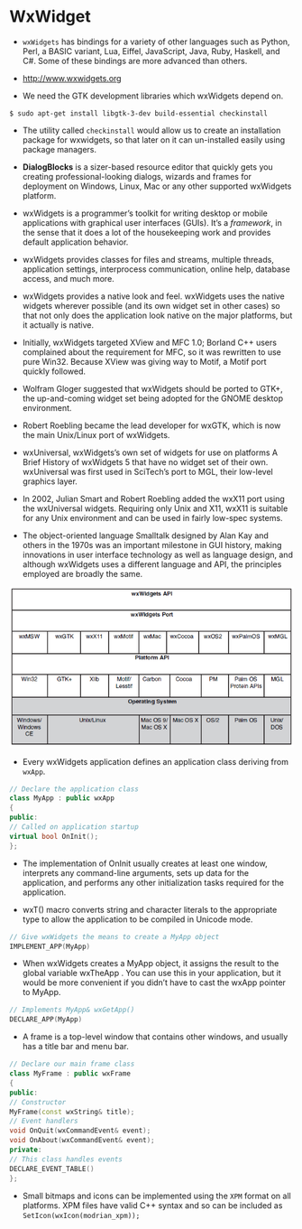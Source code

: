 # WxWidget

* `wxWidgets` has bindings for a variety of other languages such as Python, Perl, a BASIC variant, Lua, Eiffel, JavaScript, Java, Ruby, Haskell, and C#. Some of these bindings are more
advanced than others. 

* http://www.wxwidgets.org

* We need the GTK development libraries which wxWidgets depend on.

```shell
$ sudo apt-get install libgtk-3-dev build-essential checkinstall
```

* The utility called `checkinstall` would allow us to create an installation package for wxwidgets, so that later on it can un-installed easily using package managers.

* **DialogBlocks** is a sizer-based resource editor that quickly gets you creating professional-looking dialogs, wizards and frames for deployment on Windows, Linux, Mac or any other supported wxWidgets platform.

* wxWidgets is a programmer’s toolkit for writing desktop or mobile applications
with graphical user interfaces (GUIs). It’s a _framework_, in the sense that
it does a lot of the housekeeping work and provides default application behavior.

* wxWidgets provides classes for files and streams, multiple threads, application
settings, interprocess communication, online help, database access, and
much more.

* wxWidgets provides a native look
and feel. wxWidgets uses the native widgets wherever possible (and
its own widget set in other cases) so that not only does the application look
native on the major platforms, but it actually is native.

* Initially,
wxWidgets targeted XView and MFC 1.0; Borland C++ users complained
about the requirement for MFC, so it was rewritten to use pure Win32.
Because XView was giving way to Motif, a Motif port quickly followed.

* Wolfram Gloger suggested that wxWidgets should be ported to GTK+,
the up-and-coming widget set being adopted for the GNOME desktop environment.

* Robert Roebling became the lead developer for wxGTK, which is now
the main Unix/Linux port of wxWidgets.

* wxUniversal, wxWidgets’s own set of widgets for use on platforms
A Brief History of wxWidgets 5
that have no widget set of their own. wxUniversal was first used in SciTech’s
port to MGL, their low-level graphics layer.

* In 2002, Julian Smart and Robert Roebling added the wxX11 port using
the wxUniversal widgets. Requiring only Unix and X11, wxX11 is suitable for
any Unix environment and can be used in fairly low-spec systems.

* The object-oriented language Smalltalk
designed by Alan Kay and others in the 1970s was an important milestone in
GUI history, making innovations in user interface technology as well as language
design, and although wxWidgets uses a different language and API, the
principles employed are broadly the same.

![](images/wx/wx_port.png)

* Every wxWidgets application defines an application class deriving from `wxApp`.

```cpp
// Declare the application class
class MyApp : public wxApp
{
public:
// Called on application startup
virtual bool OnInit();
};
```

* The implementation of OnInit usually creates at least one window, interprets
any command-line arguments, sets up data for the application, and performs
any other initialization tasks required for the application.

* wxT() macro converts string and character literals to the appropriate type to allow the
application to be compiled in Unicode mode.

```cpp
// Give wxWidgets the means to create a MyApp object
IMPLEMENT_APP(MyApp)
```

* When wxWidgets creates a MyApp object, it assigns the result to the global
variable wxTheApp . You can use this in your application, but it would be more
convenient if you didn’t have to cast the wxApp pointer to MyApp.

```cpp
// Implements MyApp& wxGetApp()
DECLARE_APP(MyApp)
```

* A frame is a top-level window that contains other windows, and usually has a title bar and menu bar.

```cpp
// Declare our main frame class
class MyFrame : public wxFrame
{
public:
// Constructor
MyFrame(const wxString& title);
// Event handlers
void OnQuit(wxCommandEvent& event);
void OnAbout(wxCommandEvent& event);
private:
// This class handles events
DECLARE_EVENT_TABLE()
};
```

* Small bitmaps and icons can be implemented using the `XPM` format on
all platforms. XPM files have valid C++ syntax and so can be included as `SetIcon(wxIcon(modrian_xpm));`

